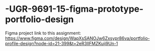 # -UGR-9691-15-figma-prototype-portfolio-design
Figma project link to this assignment: https://www.figma.com/design/WapXsSANOJw6Zxsypr86va/portfolio-profile-design?node-id=21-399&t=2eR3IlFMZKuij9Un-1
